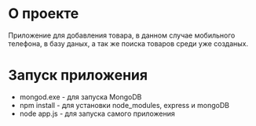 # О проекте
Приложение для добавления товара, в данном случае мобильного телефона, в базу даных, а так же поиска товаров среди уже созданых.
# Запуск приложения
* mongod.exe - для запуска MongoDB
* npm install - для установки node_modules, express и mongoDB 
* node app.js - для запуска самого приложения
